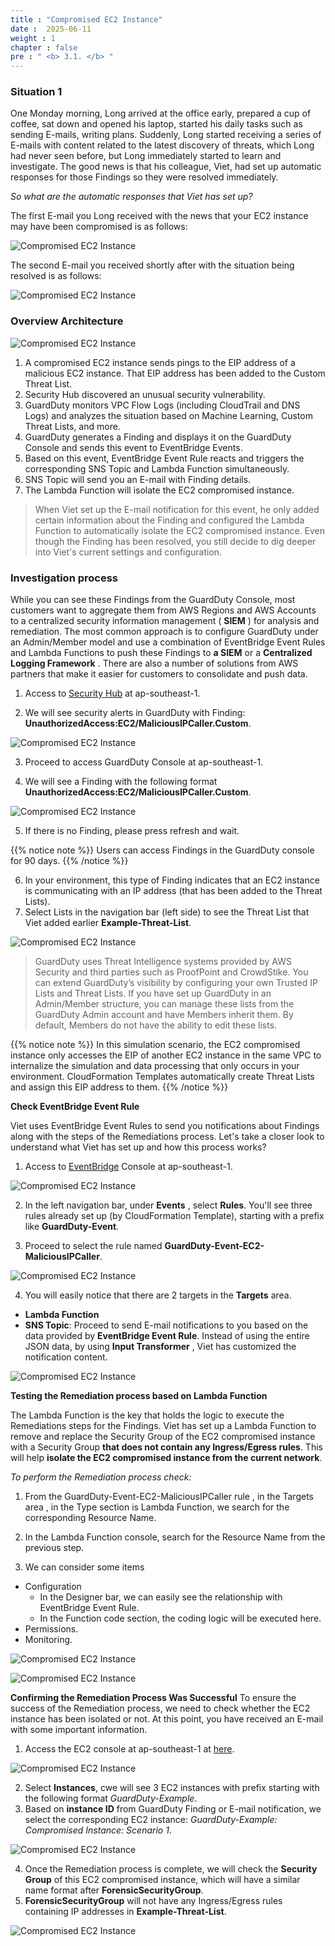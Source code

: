 ```yaml
---
title : "Compromised EC2 Instance"
date :  2025-06-11
weight : 1 
chapter : false
pre : " <b> 3.1. </b> "
---
```


### Situation 1
One Monday morning, Long arrived at the office early, prepared a cup of coffee, sat down and opened his laptop, started his daily tasks such as sending E-mails, writing plans. Suddenly, Long started receiving a series of E-mails with content related to the latest discovery of threats, which Long had never seen before, but Long immediately started to learn and investigate. The good news is that his colleague, Viet, had set up automatic responses for those Findings so they were resolved immediately.

*So what are the automatic responses that Viet has set up?*

The first E-mail you Long received with the news that your EC2 instance may have been compromised is as follows:

![Compromised EC2 Instance](/images/3.attack/3.1/1.png)

The second E-mail you received shortly after with the situation being resolved is as follows:

![Compromised EC2 Instance](/images/3.attack/3.1/2.png)

### Overview Architecture

![Compromised EC2 Instance](/images/3.attack/3.1/CompromisedEC2-1.png) 

1. A compromised EC2 instance sends pings to the EIP address of a malicious EC2 instance. That EIP address has been added to the Custom Threat List.
2. Security Hub discovered an unusual security vulnerability.
3. GuardDuty monitors VPC Flow Logs (including CloudTrail and DNS Logs) and analyzes the situation based on Machine Learning, Custom Threat Lists, and more.
4. GuardDuty generates a Finding and displays it on the GuardDuty Console and sends this event to EventBridge Events.
5. Based on this event, EventBridge Event Rule reacts and triggers the corresponding SNS Topic and Lambda Function simultaneously.
6. SNS Topic will send you an E-mail with Finding details.
8. The Lambda Function will isolate the EC2 compromised instance.

> When Viet set up the E-mail notification for this event, he only added certain information about the Finding and configured the Lambda Function to automatically isolate the EC2 compromised instance. Even though the Finding has been resolved, you still decide to dig deeper into Viet's current settings and configuration.

### Investigation process
While you can see these Findings from the GuardDuty Console, most customers want to aggregate them from AWS Regions and AWS Accounts to a centralized security information management ( **SIEM** ) for analysis and remediation. The most common approach is to configure GuardDuty under an Admin/Member model and use a combination of EventBridge Event Rules and Lambda Functions to push these Findings to **a SIEM** or a **Centralized Logging Framework** . There are also a number of solutions from AWS partners that make it easier for customers to consolidate and push data.

1. Access to [Security Hub](https://ap-southeast-1.console.aws.amazon.com/securityhub/home?region=ap-southeast-1#/) at ap-southeast-1.

2. We will see security alerts in GuardDuty with Finding: **UnauthorizedAccess:EC2/MaliciousIPCaller.Custom**.

![Compromised EC2 Instance](/images/3.attack/3.1/hub.png)

3. Proceed to access GuardDuty Console at ap-southeast-1.

4. We will see a Finding with the following format **UnauthorizedAccess:EC2/MaliciousIPCaller.Custom**.

![Compromised EC2 Instance](/images/3.attack/3.1/4.png)

5. If there is no Finding, please press refresh and wait.

{{% notice note %}}
Users can access Findings in the GuardDuty console for 90 days.
{{% /notice %}}

6. In your environment, this type of Finding indicates that an EC2 instance is communicating with an IP address (that has been added to the Threat Lists).
7. Select Lists in the navigation bar (left side) to see the Threat List that Viet added earlier **Example-Threat-List**.

![Compromised EC2 Instance](/images/3.attack/3.1/5.png)

> GuardDuty uses Threat Intelligence systems provided by AWS Security and third parties such as ProofPoint and CrowdStike. You can extend GuardDuty’s visibility by configuring your own Trusted IP Lists and Threat Lists. If you have set up GuardDuty in an Admin/Member structure, you can manage these lists from the GuardDuty Admin account and have Members inherit them. By default, Members do not have the ability to edit these lists.

{{% notice note %}}
In this simulation scenario, the EC2 compromised instance only accesses the EIP of another EC2 instance in the same VPC to internalize the simulation and data processing that only occurs in your environment. CloudFormation Templates automatically create Threat Lists and assign this EIP address to them.
{{% /notice %}}

**Check EventBridge Event Rule**

Viet uses EventBridge Event Rules to send you notifications about Findings along with the steps of the Remediations process. Let's take a closer look to understand what Viet has set up and how this process works?

1. Access to [EventBridge](https://ap-southeast-1.console.aws.amazon.com/events/home?region=ap-southeast-1#/) Console at ap-southeast-1.

![Compromised EC2 Instance](/images/3.attack/3.1/6.png)

2. In the left navigation bar, under **Events** , select **Rules**. You'll see three rules already set up (by CloudFormation Template), starting with a prefix like **GuardDuty-Event**.

3. Proceed to select the rule named **GuardDuty-Event-EC2-MaliciousIPCaller**.

![Compromised EC2 Instance](/images/3.attack/3.1/7.png)

4. You will easily notice that there are 2 targets in the **Targets** area.
- **Lambda Function**
- **SNS Topic**: Proceed to send E-mail notifications to you based on the data provided by **EventBridge Event Rule**. Instead of using the entire JSON data, by using **Input Transformer** , Viet has customized the notification content.

![Compromised EC2 Instance](/images/3.attack/3.1/8.png)

**Testing the Remediation process based on Lambda Function**

The Lambda Function is the key that holds the logic to execute the Remediations steps for the Findings. Viet has set up a Lambda Function to remove and replace the Security Group of the EC2 compromised instance with a Security Group **that does not contain any Ingress/Egress rules**. This will help **isolate the EC2 compromised instance from the current network**.

*To perform the Remediation process check:*
1. From the GuardDuty-Event-EC2-MaliciousIPCaller rule , in the Targets area , in the Type section is Lambda Function, we search for the corresponding Resource Name.
2. In the Lambda Function console, search for the Resource Name from the previous step.

3. We can consider some items
- Configuration
    + In the Designer bar, we can easily see the relationship with EventBridge Event Rule.
    + In the Function code section, the coding logic will be executed here.
- Permissions.
- Monitoring.

![Compromised EC2 Instance](/images/3.attack/3.1/9.png)

![Compromised EC2 Instance](/images/3.attack/3.1/10.png)

**Confirming the Remediation Process Was Successful**
To ensure the success of the Remediation process, we need to check whether the EC2 instance has been isolated or not. At this point, you have received an E-mail with some important information.
1. Access the EC2 console at ap-southeast-1 at [here](https://ap-southeast-1.console.aws.amazon.com/ec2/home?region=ap-southeast-1#Overview:).

![Compromised EC2 Instance](/images/3.attack/3.1/11.png)

2. Select **Instances**, cwe will see 3 EC2 instances with prefix starting with the following format *GuardDuty-Example*.
3. Based on **instance ID**  from GuardDuty Finding or E-mail notification, we select the corresponding EC2 instance: *GuardDuty-Example: Compromised Instance: Scenario 1*.

![Compromised EC2 Instance](/images/3.attack/3.1/12.png)

4. Once the Remediation process is complete, we will check the **Security Group** of this EC2 compromised instance, which will have a similar name format after **ForensicSecurityGroup**.
5. **ForensicSecurityGroup** will not have any Ingress/Egress rules containing IP addresses in **Example-Threat-List**.

![Compromised EC2 Instance](/images/3.attack/3.1/13.png)



